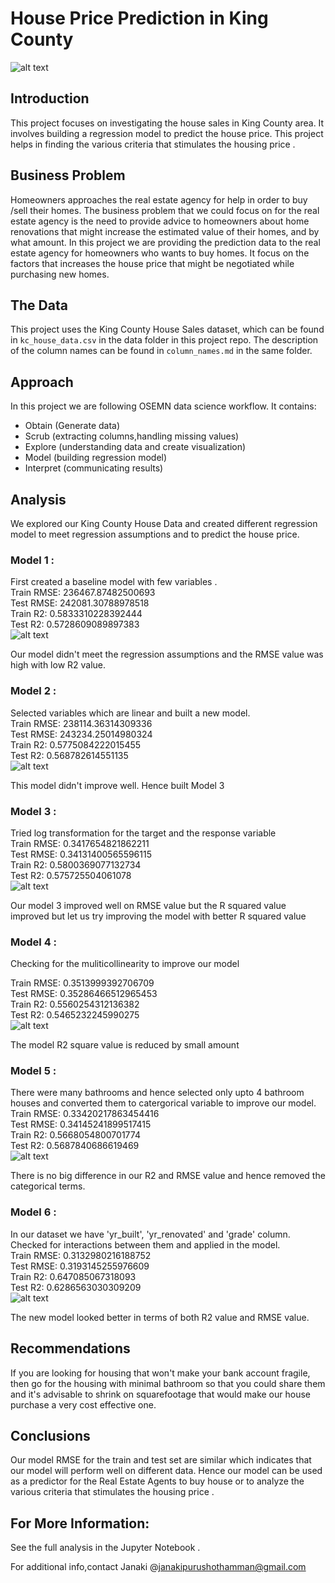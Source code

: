 # House Price Prediction in King County
![alt text](https://github.com/JanakiGanesh/House-Price-Prediction-in-King-Count/blob/main/images/high-angle-view-of-suburban-houses-ip-galanternik-du.jpg)

## Introduction

This project focuses on investigating the house sales in King County area. It involves building a regression model to predict the house price. This project helps in finding the various criteria that stimulates the housing price .


## Business Problem

Homeowners approaches the real estate agency for help in order to buy /sell their homes. The business problem that we could focus on for the real estate agency is the need to provide advice to homeowners about home renovations that might increase the estimated value of their homes, and by what amount. In this project we are providing the prediction data to the real estate agency for homeowners who wants to buy homes. It focus on the factors that increases the house price that might be negotiated while purchasing new homes.

## The Data

This project uses the King County House Sales dataset, which can be found in  `kc_house_data.csv` in the data folder in this project repo. The description of the column names can be found in `column_names.md` in the same folder. 

## Approach

In this project we are following OSEMN data science workflow. It contains:

* Obtain (Generate data)
* Scrub (extracting columns,handling missing values)
* Explore (understanding data and create visualization)
* Model (building regression model)
* Interpret (communicating results)

## Analysis

We explored our King County House Data and created different regression model to meet regression assumptions and to predict the house price.

### Model 1 :
First created a baseline model with few variables .\
Train RMSE: 236467.87482500693\
Test RMSE: 242081.30788978518\
Train R2: 0.5833310228392444\
Test R2: 0.5728609089897383\
![alt text](https://github.com/JanakiGanesh/House-Price-Prediction-in-King-Count/blob/main/images/Model1.png)

Our model didn't meet the regression assumptions and the RMSE value was high with low R2 value.

### Model 2 :

Selected variables which are linear and built a new model.\
Train RMSE: 238114.36314309336\
Test RMSE: 243234.25014980324\
Train R2: 0.5775084222015455\
Test R2: 0.568782614551135\
![alt text](https://github.com/JanakiGanesh/House-Price-Prediction-in-King-Count/blob/main/images/Model2.png)

This model didn't improve well. Hence built Model 3 
### Model 3 :
Tried log transformation for the target and the response variable\
Train RMSE: 0.3417654821862211\
Test RMSE: 0.34131400565596115\
Train R2: 0.5800369077132734\
Test R2: 0.575725504061078\
![alt text](https://github.com/JanakiGanesh/House-Price-Prediction-in-King-Count/blob/main/images/Model3.png)

Our model 3 improved well on RMSE value but the R squared value improved but let us try improving the model with better R squared value
### Model 4 :

Checking for the muliticollinearity to improve our model

Train RMSE: 0.3513999392706709\
Test RMSE: 0.35286466512965453\
Train R2: 0.5560254312136382\
Test R2: 0.5465232245990275\
![alt text](https://github.com/JanakiGanesh/House-Price-Prediction-in-King-Count/blob/main/images/Model4.png)

The model R2 square value is reduced by small amount
 ### Model 5 :
There were many bathrooms and hence selected only upto 4 bathroom houses and converted them to catergorical variable to improve our model.\
 Train RMSE: 0.33420217863454416\
Test RMSE: 0.34145241899517415\
Train R2: 0.5668054800701774\
Test R2: 0.5687840686619469\
![alt text](https://github.com/JanakiGanesh/House-Price-Prediction-in-King-Count/blob/main/images/Model5.png)

There is no big difference in our R2 and RMSE value and hence removed the categorical terms.
 ### Model 6 :

In our dataset we have 'yr_built', 'yr_renovated' and 'grade' column. Checked for interactions between them and applied in the model.\
 Train RMSE: 0.3132980216188752\
Test RMSE: 0.3193145255976609\
Train R2: 0.647085067318093\
Test R2: 0.6286563030309209\
![alt text](https://github.com/JanakiGanesh/House-Price-Prediction-in-King-Count/blob/main/images/Model6.png)

The new model looked better in terms of both R2 value and RMSE value.


## Recommendations

If you are looking for housing that won't make your bank account fragile, then go for the housing with minimal bathroom so that you could share them and it's advisable to shrink on squarefootage that would make our house purchase a very cost effective one.

## Conclusions

Our model RMSE for the train and test set are similar which indicates that our model will perform well on different data. Hence our model can be used as a predictor for the Real Estate Agents to buy house or to analyze the various criteria that stimulates the housing price .

## For More Information:

See the full analysis in the Jupyter Notebook .

For additional info,contact Janaki @janakipurushothamman@gmail.com

